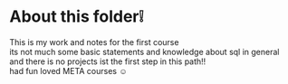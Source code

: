 # About this folder❕

This is my work and notes for the first course <br>
its not much some basic statements and knowledge about sql in general and there is no projects ist the first step in this path!! <br>
had fun loved META courses ☺️
